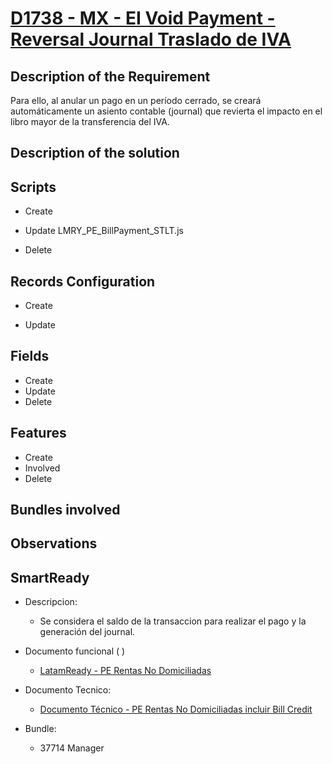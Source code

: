 # [D1738 - MX - EI Void Payment - Reversal Journal Traslado de IVA](https://docs.google.com/document/d/1o5H7mbfwsJ6oqbgU_oYQU5oYpFO5zCMxxMk8dRBMpqA/edit?tab=t.0)

## Description of the Requirement

Para ello, al anular un pago en un período cerrado, se creará automáticamente un asiento contable (journal) que revierta el impacto en el libro mayor de la transferencia del IVA.




## Description of the solution


## Scripts
+ Create

+ Update
    LMRY_PE_BillPayment_STLT.js

+ Delete


## Records Configuration
+ Create


+ Update
    
## Fields
+ Create
+ Update 
+ Delete

## Features
+ Create
+ Involved
+ Delete

## Bundles involved


## Observations
 

## SmartReady

+ Descripcion:

    + Se considera el saldo de la transaccion para realizar el pago y la generación del journal.


+ Documento funcional ( )

    + [LatamReady - PE Rentas No Domiciliadas](https://docs.google.com/presentation/d/1ey6imOtrDRQAp8AKoln9LyV86CW0wRKz/edit#slide=id.g2d659a1587c_0_0)

+ Documento Tecnico:

    + [Documento Técnico - PE Rentas No Domiciliadas incluir Bill Credit](https://docs.google.com/document/d/1fJ8PHYwBPUpw6ort3cpPIGCNqw3zx-8XaS5HuZeZfhU/edit?tab=t.0)

+ Bundle:

    + 37714 Manager

























